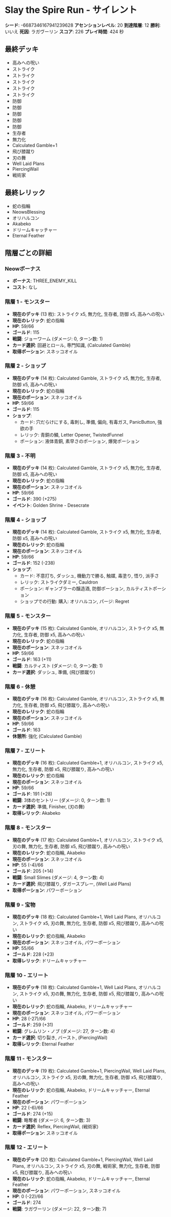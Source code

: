 # Slay the Spire Run - サイレント

**シード**: -6687346167941239628
**アセンションレベル**: 20
**到達階層**: 12
**勝利**: いいえ
**死因**: ラガヴーリン
**スコア**: 226
**プレイ時間**: 424 秒

## 最終デッキ
- 高みへの呪い
- ストライク
- ストライク
- ストライク
- ストライク
- ストライク
- 防御
- 防御
- 防御
- 防御
- 防御
- 生存者
- 無力化
- Calculated Gamble+1
- 飛び膝蹴り
- 刃の舞
- Well Laid Plans
- PiercingWail
- 戦術家

## 最終レリック
- 蛇の指輪
- NeowsBlessing
- オリハルコン
- Akabeko
- ドリームキャッチャー
- Eternal Feather

## 階層ごとの詳細

### Neowボーナス
- **ボーナス**: THREE_ENEMY_KILL
- **コスト**: なし

### 階層 1 - モンスター
- **現在のデッキ** (13 枚): ストライク x5, 無力化, 生存者, 防御 x5, 高みへの呪い
- **現在のレリック**: 蛇の指輪
- **HP**: 59/66
- **ゴールド**: 115
- **戦闘**: ジョーワーム (ダメージ: 0, ターン数: 1)
- **カード選択**: 回避とロール, 専門知識, (Calculated Gamble)
- **取得ポーション**: スネッコオイル

### 階層 2 - ショップ
- **現在のデッキ** (14 枚): Calculated Gamble, ストライク x5, 無力化, 生存者, 防御 x5, 高みへの呪い
- **現在のレリック**: 蛇の指輪
- **現在のポーション**: スネッコオイル
- **HP**: 59/66
- **ゴールド**: 115
- **ショップ**:
  - カード: 穴だらけにする, 毒刺し, 準備, 偏向, 有毒ガス, PanicButton, 強欲の手
  - レリック: 青銅の鱗, Letter Opener, TwistedFunnel
  - ポーション: 液体青銅, 素早さのポーション, 爆発ポーション

### 階層 3 - 不明
- **現在のデッキ** (14 枚): Calculated Gamble, ストライク x5, 無力化, 生存者, 防御 x5, 高みへの呪い
- **現在のレリック**: 蛇の指輪
- **現在のポーション**: スネッコオイル
- **HP**: 59/66
- **ゴールド**: 390 (+275)
- **イベント**: Golden Shrine - Desecrate

### 階層 4 - ショップ
- **現在のデッキ** (14 枚): Calculated Gamble, ストライク x5, 無力化, 生存者, 防御 x5, 高みへの呪い
- **現在のレリック**: 蛇の指輪
- **現在のポーション**: スネッコオイル
- **HP**: 59/66
- **ゴールド**: 152 (-238)
- **ショップ**:
  - カード: 不意打ち, ダッシュ, 機動力で勝る, 触媒, 毒塗り, 悟り, 派手さ
  - レリック: ストライクダミー, Cauldron
  - ポーション: ギャンブラーの醸造酒, 防御ポーション, カルティストポーション
  - ショップでの行動: 購入: オリハルコン, パージ: Regret

### 階層 5 - モンスター
- **現在のデッキ** (15 枚): Calculated Gamble, オリハルコン, ストライク x5, 無力化, 生存者, 防御 x5, 高みへの呪い
- **現在のレリック**: 蛇の指輪
- **現在のポーション**: スネッコオイル
- **HP**: 59/66
- **ゴールド**: 163 (+11)
- **戦闘**: カルティスト (ダメージ: 0, ターン数: 1)
- **カード選択**: ダッシュ, 準備, (飛び膝蹴り)

### 階層 6 - 休憩
- **現在のデッキ** (16 枚): Calculated Gamble, オリハルコン, ストライク x5, 無力化, 生存者, 防御 x5, 飛び膝蹴り, 高みへの呪い
- **現在のレリック**: 蛇の指輪
- **現在のポーション**: スネッコオイル
- **HP**: 59/66
- **ゴールド**: 163
- **休憩所**: 強化 (Calculated Gamble)

### 階層 7 - エリート
- **現在のデッキ** (16 枚): Calculated Gamble+1, オリハルコン, ストライク x5, 無力化, 生存者, 防御 x5, 飛び膝蹴り, 高みへの呪い
- **現在のレリック**: 蛇の指輪
- **現在のポーション**: スネッコオイル
- **HP**: 59/66
- **ゴールド**: 191 (+28)
- **戦闘**: 3体のセントリー (ダメージ: 0, ターン数: 1)
- **カード選択**: 準備, Finisher, (刃の舞)
- **取得レリック**: Akabeko

### 階層 8 - モンスター
- **現在のデッキ** (17 枚): Calculated Gamble+1, オリハルコン, ストライク x5, 刃の舞, 無力化, 生存者, 防御 x5, 飛び膝蹴り, 高みへの呪い
- **現在のレリック**: 蛇の指輪, Akabeko
- **現在のポーション**: スネッコオイル
- **HP**: 55 (-4)/66
- **ゴールド**: 205 (+14)
- **戦闘**: Small Slimes (ダメージ: 4, ターン数: 4)
- **カード選択**: 飛び膝蹴り, ダガースプレー, (Well Laid Plans)
- **取得ポーション**: パワーポーション

### 階層 9 - 宝物
- **現在のデッキ** (18 枚): Calculated Gamble+1, Well Laid Plans, オリハルコン, ストライク x5, 刃の舞, 無力化, 生存者, 防御 x5, 飛び膝蹴り, 高みへの呪い
- **現在のレリック**: 蛇の指輪, Akabeko
- **現在のポーション**: スネッコオイル, パワーポーション
- **HP**: 55/66
- **ゴールド**: 228 (+23)
- **取得レリック**: ドリームキャッチャー

### 階層 10 - エリート
- **現在のデッキ** (18 枚): Calculated Gamble+1, Well Laid Plans, オリハルコン, ストライク x5, 刃の舞, 無力化, 生存者, 防御 x5, 飛び膝蹴り, 高みへの呪い
- **現在のレリック**: 蛇の指輪, Akabeko, ドリームキャッチャー
- **現在のポーション**: スネッコオイル, パワーポーション
- **HP**: 28 (-27)/66
- **ゴールド**: 259 (+31)
- **戦闘**: グレムリン・ノブ (ダメージ: 27, ターン数: 4)
- **カード選択**: 切り裂き, バースト, (PiercingWail)
- **取得レリック**: Eternal Feather

### 階層 11 - モンスター
- **現在のデッキ** (19 枚): Calculated Gamble+1, PiercingWail, Well Laid Plans, オリハルコン, ストライク x5, 刃の舞, 無力化, 生存者, 防御 x5, 飛び膝蹴り, 高みへの呪い
- **現在のレリック**: 蛇の指輪, Akabeko, ドリームキャッチャー, Eternal Feather
- **現在のポーション**: パワーポーション
- **HP**: 22 (-6)/66
- **ゴールド**: 274 (+15)
- **戦闘**: 略奪者 (ダメージ: 6, ターン数: 3)
- **カード選択**: Reflex, PiercingWail, (戦術家)
- **取得ポーション**: スネッコオイル

### 階層 12 - エリート
- **現在のデッキ** (20 枚): Calculated Gamble+1, PiercingWail, Well Laid Plans, オリハルコン, ストライク x5, 刃の舞, 戦術家, 無力化, 生存者, 防御 x5, 飛び膝蹴り, 高みへの呪い
- **現在のレリック**: 蛇の指輪, Akabeko, ドリームキャッチャー, Eternal Feather
- **現在のポーション**: パワーポーション, スネッコオイル
- **HP**: 0 (-22)/66
- **ゴールド**: 274
- **戦闘**: ラガヴーリン (ダメージ: 22, ターン数: 7)
